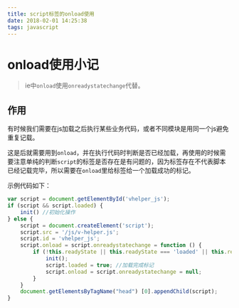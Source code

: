 ```yaml
---
title: script标签的onload使用
date: 2018-02-01 14:25:38
tags: javascript
---
```


# onload使用小记

> ie中`onload`使用`onreadystatechange`代替。

## 作用

有时候我们需要在js加载之后执行某些业务代码，或者不同模块是用同一个js避免重复记载。

这是后就需要用到`onload`，并在执行代码时判断是否已经加载，再使用的时候需要注意单纯的判断`script`的标签是否存在是有问题的，因为标签存在不代表脚本已经记载完毕，所以需要在`onload`里给标签给一个加载成功的标记。

<!-- more -->

示例代码如下：

```javascript
var script = document.getElementById('vhelper_js');
if (script && script.loaded) {
    init() //初始化操作
} else {
    script = document.createElement('script');
    script.src = '/js/v-helper.js';
    script.id = 'vhelper_js';
  	script.onload = script.onreadystatechange = function () {
        if (!this.readyState || this.readyState === 'loaded' || this.readyState === 'complate') {
            init();
          	script.loaded = true; //加载完成标记
          	script.onload = script.onreadystatechange = null;
        }
    }
    document.getElementsByTagName("head") [0].appendChild(script);
}
```

